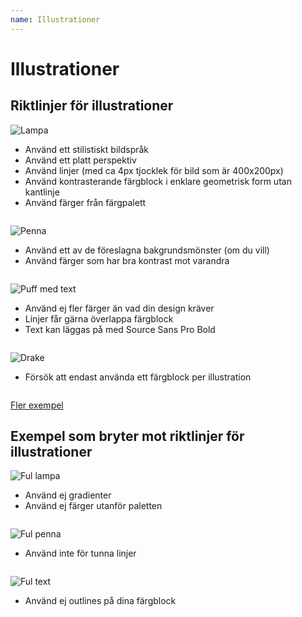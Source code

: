 ```yaml
---
name: Illustrationer
---
```


# Illustrationer

## Riktlinjer för illustrationer

![Lampa](/styleguide/tmp/img/illustrations/lamp.jpg)

* Använd ett stilistiskt bildspråk
* Använd ett platt perspektiv
* Använd linjer (med ca 4px tjocklek för bild som är 400x200px)
* Använd kontrasterande färgblock i enklare geometrisk form utan kantlinje
* Använd färger från färgpalett

![Penna](/styleguide/tmp/img/illustrations/pen.jpg)

* Använd ett av de föreslagna bakgrundsmönster (om du vill)
* Använd färger som har bra kontrast mot varandra

![Puff med text](/styleguide/tmp/img/illustrations/text.jpg)

* Använd ej fler färger än vad din design kräver
* Linjer får gärna överlappa färgblock
* Text kan läggas på med Source Sans Pro Bold

![Drake](/styleguide/tmp/img/illustrations/kite.jpg)
* Försök att endast använda ett färgblock per illustration

[Fler exempel](/styleguide/tmp/img/illustrations/collage.jpg)

## Exempel som bryter mot riktlinjer för illustrationer

![Ful lampa](/styleguide/tmp/img/illustrations/bad-lamp.jpg)
* Använd ej gradienter
* Använd ej färger utanför paletten

![Ful penna](/styleguide/tmp/img/illustrations/bad-pen.jpg)
* Använd inte för tunna linjer

![Ful text](/styleguide/tmp/img/illustrations/bad-text.jpg)
* Använd ej outlines på dina färgblock

<style>
.Document .Prose {
max-width: 500px;
}

ul + p {
margin-top: 2em
}
</style>

